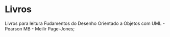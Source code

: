 # Livros
Livros para leitura
Fudamentos do Desenho Orientado a Objetos com UML - Pearson MB - Meilir Page-Jones;
